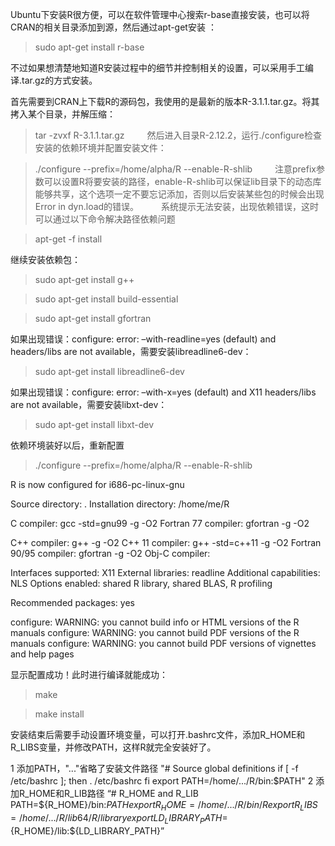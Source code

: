 Ubuntu下安装R很方便，可以在软件管理中心搜索r-base直接安装，也可以将CRAN的相关目录添加到源，然后通过apt-get安装
：
>sudo apt-get install r-base

不过如果想清楚地知道R安装过程中的细节并控制相关的设置，可以采用手工编译.tar.gz的方式安装。

首先需要到CRAN上下载R的源码包，我使用的是最新的版本R-3.1.1.tar.gz。将其拷入某个目录，并解压缩：

>tar -zvxf R-3.1.1.tar.gz
　　
然后进入目录R-2.12.2，运行./configure检查安装的依赖环境并配置安装文件：

>./configure --prefix=/home/alpha/R --enable-R-shlib
　　
注意prefix参数可以设置R将要安装的路径，enable-R-shlib可以保证lib目录下的动态库能够共享，这个选项一定不要忘记添加，否则以后安装某些包的时候会出现Error in dyn.load的错误。
　　
系统提示无法安装，出现依赖错误，这时可以通过以下命令解决路径依赖问题

>apt-get -f install 

继续安装依赖包：

> sudo apt-get install g++

> sudo apt-get install build-essential

> sudo apt-get install gfortran

如果出现错误：configure: error: –with-readline=yes (default) and headers/libs are not available，需要安装libreadline6-dev：

> sudo apt-get install libreadline6-dev

如果出现错误：configure: error: –with-x=yes (default) and X11 headers/libs are not available，需要安装libxt-dev：

> sudo apt-get install libxt-dev

依赖环境装好以后，重新配置

>./configure --prefix=/home/alpha/R --enable-R-shlib


R is now configured for i686-pc-linux-gnu

  Source directory:          .
  Installation directory:    /home/me/R

  C compiler:                gcc -std=gnu99  -g -O2
  Fortran 77 compiler:       gfortran  -g -O2

  C++ compiler:              g++  -g -O2
  C++ 11 compiler:           g++  -std=c++11 -g -O2
  Fortran 90/95 compiler:    gfortran -g -O2
  Obj-C compiler:	      

  Interfaces supported:      X11
  External libraries:        readline
  Additional capabilities:   NLS
  Options enabled:           shared R library, shared BLAS, R profiling

  Recommended packages:      yes

configure: WARNING: you cannot build info or HTML versions of the R manuals
configure: WARNING: you cannot build PDF versions of the R manuals
configure: WARNING: you cannot build PDF versions of vignettes and help pages

显示配置成功！此时进行编译就能成功：

> make

> make install

安装结束后需要手动设置环境变量，可以打开.bashrc文件，添加R_HOME和R_LIBS变量，并修改PATH，这样R就完全安装好了。

1 添加PATH，"..."省略了安装文件路径
"# Source global definitions
if [ -f /etc/bashrc ]; then
. /etc/bashrc
fi
export PATH=/home/.../R/bin:$PATH"
2 添加R_HOME和R_LIB路径
“# R_HOME and R_LIB
PATH=${R_HOME}/bin:$PATH
export R_HOME=/home/.../R/bin/R
export R_LIBS=/home/.../R/lib64/R/library
export LD_LIBRARY_PATH=${R_HOME}/lib:${LD_LIBRARY_PATH}”



　　
